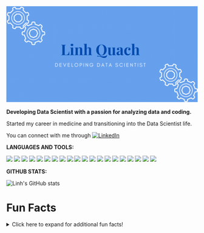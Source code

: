 <img src="https://github.com/LinhQuach13/readme_files/blob/master/main_banner.gif">

**Developing Data Scientist with a passion for analyzing data and coding.**

Started my career in medicine and transitioning into the Data Scientist life.

You can connect with me through [![LinkedIn][1.1]][1]

[1.1]: https://cdn.exclaimer.com/Handbook%20Images/linkedin-icon_square_16x16.png


[1]: https://www.linkedin.com/in/linhq61/


  
**LANGUAGES AND TOOLS:**

![](https://img.shields.io/static/v1?message=Python&logo=python&labelColor=5c5c5c&logoColor=FFFFFF&color=6495ED&label=%20)
![](https://img.shields.io/static/v1?message=C++&logo=cplusplus&labelColor=5c5c5c&logoColor=FFFFFF&color=6495ED&label=%20)
![](https://img.shields.io/static/v1?message=SQL&logo=mysql&labelColor=5c5c5c&color=6495ED&logoColor=white&label=%20)
![](https://img.shields.io/static/v1?message=Tableau&logo=tableau&labelColor=5c5c5c&color=6495ED&logoColor=white&label=%20)
![](https://img.shields.io/static/v1?message=Jupyter-Lab/Jupyter-Notebook&logo=jupyter&labelColor=5c5c5c&color=6495ED&logoColor=white&label=%20)
![](https://img.shields.io/static/v1?message=Pandas&logo=pandas&labelColor=5c5c5c&color=6495ED&logoColor=white&label=%20&text_color=white)
![](https://img.shields.io/static/v1?message=SciKit-Learn&logo=scikit-learn&labelColor=5c5c5c&color=6495ED&logoColor=white&label=%20)
![](https://img.shields.io/static/v1?message=SciPy&logo=scipy&labelColor=5c5c5c&color=6495ED&logoColor=white&label=%20)
![](https://img.shields.io/static/v1?message=NumPy&logo=numpy&labelColor=5c5c5c&color=6495ED&logoColor=white&label=%20)
![](https://img.shields.io/static/v1?message=MatPlotLib&logo=python&labelColor=5c5c5c&color=6495ED&logoColor=white&label=%20)
![](https://img.shields.io/static/v1?message=Seaborn&logo=python&labelColor=5c5c5c&color=6495ED&logoColor=white&label=%20)
![](https://img.shields.io/static/v1?message=Canva&logo=canva&labelColor=5c5c5c&color=6495ED&logoColor=white&label=%20)
![](https://img.shields.io/static/v1?message=Markdown&logo=markdown&labelColor=5c5c5c&color=6495ED&logoColor=white&label=%20)
![](https://img.shields.io/static/v1?message=GitHub&logo=github&labelColor=5c5c5c&color=6495ED&logoColor=white&label=%20)
![](https://img.shields.io/static/v1?message=JupyterLab&logo=jupyter&labelColor=5c5c5c&color=6495ED&logoColor=white&label=%20)
![](https://img.shields.io/static/v1?message=Trello&logo=trello&labelColor=5c5c5c&color=6495ED&logoColor=white&label=%20)
![](https://img.shields.io/static/v1?message=Excel&logo=microsoft-excel&labelColor=5c5c5c&color=6495ED&logoColor=white&label=%20)
![](https://img.shields.io/static/v1?message=Markdown&logo=markdown&labelColor=5c5c5c&color=6495ED&logoColor=white&label=%20)
![](https://img.shields.io/static/v1?message=VS_Code&logo=visual-studio-code&labelColor=5c5c5c&color=6495ED&logoColor=white&label=%20)
![](https://img.shields.io/static/v1?message=Slack&logo=slack&labelColor=5c5c5c&color=6495ED&logoColor=white&label=%20)



**GITHUB STATS:**
<!---GitHub Stats--->
<!---To hide any specific stats, you can pass a query parameter ?hide= with comma-separated values.
Options: &hide=stars,commits,prs,issues,contribs--->

![Linh's GitHub stats](https://github-readme-stats.vercel.app/api?username=LinhQuach13&show_icons=true&bg_color=6495ED&title_color=FFFFFF&text_color=FFFFFF&icon_color=1A5276)



# Fun Facts
<details>
  <summary> Click here to expand for additional fun facts!</summary>
  
  - 😺 Cat Person
  - &#127794; Enjoy Hiking
  - <img src= "https://user-images.githubusercontent.com/80718476/126057334-15f9a6ba-6d90-434e-8799-38b247a68367.png" width= "25" height= "25"> Love making and eating s'mores





